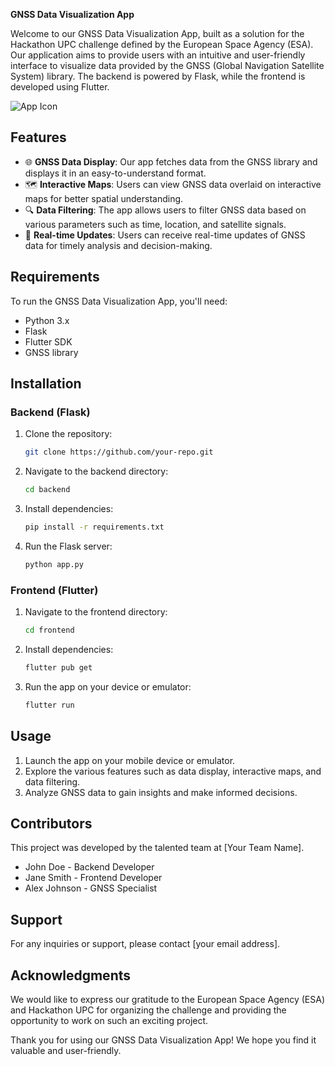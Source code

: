 **GNSS Data Visualization App**

Welcome to our GNSS Data Visualization App, built as a solution for the Hackathon UPC challenge defined by the European Space Agency (ESA). Our application aims to provide users with an intuitive and user-friendly interface to visualize data provided by the GNSS (Global Navigation Satellite System) library. The backend is powered by Flask, while the frontend is developed using Flutter.

![App Icon](https://example.com/app_icon.png)

## Features

- 🌐 **GNSS Data Display**: Our app fetches data from the GNSS library and displays it in an easy-to-understand format.
- 🗺️ **Interactive Maps**: Users can view GNSS data overlaid on interactive maps for better spatial understanding.
- 🔍 **Data Filtering**: The app allows users to filter GNSS data based on various parameters such as time, location, and satellite signals.
- 🔄 **Real-time Updates**: Users can receive real-time updates of GNSS data for timely analysis and decision-making.

## Requirements

To run the GNSS Data Visualization App, you'll need:

- Python 3.x
- Flask
- Flutter SDK
- GNSS library

## Installation

### Backend (Flask)

1. Clone the repository:

   ```bash
   git clone https://github.com/your-repo.git
   ```

2. Navigate to the backend directory:

   ```bash
   cd backend
   ```

3. Install dependencies:

   ```bash
   pip install -r requirements.txt
   ```

4. Run the Flask server:

   ```bash
   python app.py
   ```

### Frontend (Flutter)

1. Navigate to the frontend directory:

   ```bash
   cd frontend
   ```

2. Install dependencies:

   ```bash
   flutter pub get
   ```

3. Run the app on your device or emulator:

   ```bash
   flutter run
   ```

## Usage

1. Launch the app on your mobile device or emulator.
2. Explore the various features such as data display, interactive maps, and data filtering.
3. Analyze GNSS data to gain insights and make informed decisions.

## Contributors

This project was developed by the talented team at [Your Team Name].

- John Doe - Backend Developer
- Jane Smith - Frontend Developer
- Alex Johnson - GNSS Specialist

## Support

For any inquiries or support, please contact [your email address].

## Acknowledgments

We would like to express our gratitude to the European Space Agency (ESA) and Hackathon UPC for organizing the challenge and providing the opportunity to work on such an exciting project.

Thank you for using our GNSS Data Visualization App! We hope you find it valuable and user-friendly.
